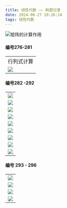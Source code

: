 ```yaml
---
title: 线性代数 —— 刷题记录
date: 2024-06-27 19:26:14
tags: 线性代数
---
```


![矩阵的计算作用](pic/xxds-stjl-1.jpg)


#### 编号276-281
| |
| :------ | 
|行列式计算|
| ![](pic/xxds-276-281.jpg) |

#### 编号282 -292

| |
| :------ |
|![](pic\xxds-282.jpg) |
|![](pic\xxds-283.jpg) |
|![](pic\xxds-284.jpg) |
|![](pic\xxds-285.jpg) |
|![](pic\xxds-286.jpg) |
|![](pic\xxds-287.jpg) |
| ![](pic\xxds-288-290.jpg) |
| ![](pic\xxds-291.jpg) |
| ![](pic\xxds-292.jpg) |


#### 编号 293 - 296
| |
| :------ |
| ![](pic/660-293.jpg) |
| ![](pic/660-294.jpg) |
| ![](pic/660-295.jpg) |
| ![](pic/660-296-297.jpg) |